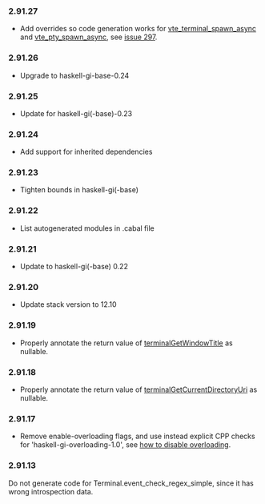 ### 2.91.27

+ Add overrides so code generation works for [vte_terminal_spawn_async](https://hackage.haskell.org/package/gi-vte-2.91.27/docs/GI-Vte-Objects-Terminal.html#g:method:spawnAsync) and [vte_pty_spawn_async](https://hackage.haskell.org/package/gi-vte-2.91.27/docs/GI-Vte-Objects-Pty.html#g:method:spawnAsync), see [issue 297](https://github.com/haskell-gi/haskell-gi/issues/297).

### 2.91.26

+ Upgrade to haskell-gi-base-0.24

### 2.91.25

+ Update for haskell-gi(-base)-0.23

### 2.91.24

+ Add support for inherited dependencies

### 2.91.23

+ Tighten bounds in haskell-gi(-base)

### 2.91.22

+ List autogenerated modules in .cabal file

### 2.91.21

+ Update to haskell-gi(-base) 0.22

### 2.91.20

+ Update stack version to 12.10

### 2.91.19

+ Properly annotate the return value of [terminalGetWindowTitle](https://hackage.haskell.org/package/gi-vte-2.91.19/docs/GI-Vte-Objects-Terminal.html#v:terminalGetWindowTitle) as nullable.

### 2.91.18

+ Properly annotate the return value of [terminalGetCurrentDirectoryUri](https://hackage.haskell.org/package/gi-vte-2.91.18/docs/GI-Vte-Objects-Terminal.html#v:terminalGetCurrentDirectoryUri) as nullable.

### 2.91.17

+ Remove enable-overloading flags, and use instead explicit CPP checks for 'haskell-gi-overloading-1.0', see [how to disable overloading](https://github.com/haskell-gi/haskell-gi/wiki/Overloading\#disabling-overloading).

### 2.91.13

Do not generate code for Terminal.event_check_regex_simple, since it has wrong introspection data.
